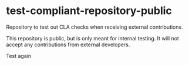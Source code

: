 # test-compliant-repository-public
Repository to test out CLA checks when receiving external contributions.

This repository is public, but is only meant for internal testing. It will not accept any contributions from external developers.

Test again
